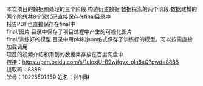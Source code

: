 本次项目的数据预处理的三个阶段 构造衍生数据 数据探索的两个阶段 数据建模的两个阶段共8个源代码直接保存在final目录中  
报告PDF也直接保存在final中  
final/图片 目录中保存了项目过程中产生的可视化图片  
final/训练好的模型 目录中用pkl和json格式保存了训练好的模型，可以按需直接加载调用  
项目的视频介绍和用到的数据集存放在百度网盘中  
链接：https://pan.baidu.com/s/1uloxjU-B9wjfgyx_pln6aQ?pwd=8888  
提取码：8888  
学号：10225501459
姓名；孙钊琳
